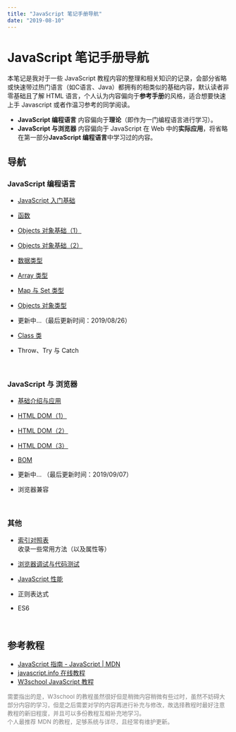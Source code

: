 ```yaml
---
title: "JavaScript 笔记手册导航"
date: "2019-08-10"
---
```


# JavaScript 笔记手册导航

本笔记是我对于一些 JavaScript 教程内容的整理和相关知识的记录，会部分省略或快速带过热门语言（如C语言、Java）都拥有的相类似的基础内容，默认读者非零基础且了解 HTML 语言，个人认为内容偏向于**参考手册**的风格，适合想要快速上手 Javascript 或者作温习参考的同学阅读。

- **JavaScript 编程语言** 内容偏向于**理论**（即作为一门编程语言进行学习）。
- **JavaScript 与浏览器** 内容偏向于 JavaScript 在 Web 中的**实际应用**，将省略在第一部分**JavaScript 编程语言**中学习过的内容。

## 导航

### JavaScript 编程语言

- [JavaScript 入门基础](./chapter1/01.basic-introduction.md)

- [函数](./chapter1/02.function.md)

- [Objects 对象基础（1）](./chapter1/03.objects-1.md)

- [Objects 对象基础（2）](./chapter1/04.objects-2.md)

- [数据类型](./chapter1/05.data-type.md)

- [Array 类型](./chapter1/06.array.md)

- [Map 与 Set 类型](./chapter1/07.map&set.md)

- [Objects 对象类型](./chapter1/08.objects-3.md)

- 更新中...（最后更新时间：2019/08/26）

- [Class 类](./chapter1/class.md)

- Throw、Try 与 Catch

<br>

### JavaScript 与 浏览器

- [基础介绍与应用](./chapter2/introduction.md)

- [HTML DOM（1）](./chapter2/html-dom-1.md)

- [HTML DOM（2）](./chapter2/html-dom-2.md)

- [HTML DOM（3）](./chapter2/html-dom-3.md)

- [BOM](./chapter2/bom.md)

- 更新中... （最后更新时间：2019/09/07）

- 浏览器兼容


<br>

### 其他

- [索引对照表](./others/parallel-table.md)  
  收录一些常用方法（以及属性等）

- [浏览器调试与代码测试](./others/debug&test.md)

- [JavaScript 性能](./others/performance.md)

- 正则表达式

- ES6

<br>

## 参考教程

- [JavaScript 指南 - JavaScript | MDN](https://developer.mozilla.org/zh-CN/docs/Web/JavaScript/Guide)
- [javascript.info 在线教程](https://zh.javascript.info)
- [W3school JavaScript 教程](https://www.w3school.com.cn/js/index.asp)

<font size=2 color=gray>
需要指出的是，W3school 的教程虽然很好但是稍微内容稍微有些过时，虽然不妨碍大部分内容的学习，但是之后需要对学的内容再进行补充与修改，故选择教程时最好注意教程的新旧程度，并且可以多份教程互相补充地学习。<br/>
个人最推荐 MDN 的教程，足够系统与详尽，且经常有维护更新。
</font>

